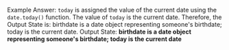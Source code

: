 Example Answer: 
`today` is assigned the value of the current date using the `date.today()` function. The value of `today` is the current date. Therefore, the Output State is: birthdate is a date object representing someone's birthdate; today is the current date.
Output State: **birthdate is a date object representing someone's birthdate; today is the current date**